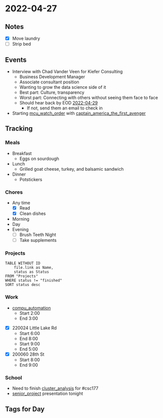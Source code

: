 # 2022-04-27
## Notes
- [x] Move laundry
- [ ] Strip bed

## Events
- Interview with Chad Vander Veen for Kiefer Consulting
	- Business Development Manager
	- Associate consultant position
	- Wanting to grow the data science side of it
	- Best part: Culture, transparency
	- Worst part: Connecting with others without seeing them face to face
	- Should hear back by EOD [2022-04-29](2022-04-29)
		- If not, send them an email to check in
- Starting [mcu_watch_order](../Media/mcu_watch_order.md) with [captain_america_the_first_avenger](../Media/Movies/captain_america_the_first_avenger.md)

## Tracking
### Meals
- Breakfast
	- Eggs on sourdough
- Lunch
	- Grilled goat cheese, turkey, and balsamic sandwich
- Dinner
	- Potstickers

### Chores
- Any time
	- [x] Read
	- [x] Clean dishes
- Morning
- Day
- Evening
	- [ ] Brush Teeth Night
	- [ ] Take supplements

### Projects
```dataview
TABLE WITHOUT ID
	file.link as Name,
	status as Status
FROM "Projects"
WHERE status != "finished"
SORT status desc
```

### Work
- [compu_automation](../Projects/compu_automation.md)
	- Start 2:00
	- End 3:00


- [x] 220024 Little Lake Rd
	- Start 6:00
	- End 8:00
	- Start 9:00
	- End 5:00
- [x] 200060 28th St
	- Start 8:00
	- End 9:00

### School
- Need to finish [cluster_analysis](../Projects/cluster_analysis.md) for #csc177 
- [senior_project](../Projects/senior_project.md) presentation tonight

## Tags for Day
